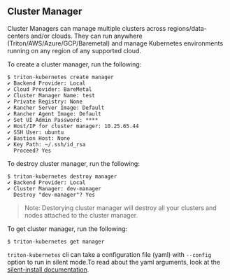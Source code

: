## Cluster Manager

Cluster Managers can manage multiple clusters across regions/data-centers and/or clouds. They can run anywhere (Triton/AWS/Azure/GCP/Baremetal) and manage Kubernetes environments running on any region of any supported cloud.

To create a cluster manager, run the following:
```
$ triton-kubernetes create manager
✔ Backend Provider: Local
✔ Cloud Provider: BareMetal
✔ Cluster Manager Name: test
✔ Private Registry: None
✔ Rancher Server Image: Default
✔ Rancher Agent Image: Default
✔ Set UI Admin Password: ****
✔ Host/IP for cluster manager: 10.25.65.44
✔ SSH User: ubuntu
✔ Bastion Host: None
✔ Key Path: ~/.ssh/id_rsa
  Proceed? Yes
```

To destroy cluster manager, run the following:

```
$ triton-kubernetes destroy manager
✔ Backend Provider: Local
✔ Cluster Manager: dev-manager
  Destroy "dev-manager"? Yes
```
> Note: Destorying cluster manager will destroy all your clusters and nodes attached to the cluster manager.

To get cluster manager, run the following:

```
$ triton-kubernetes get manager
```

`triton-kubernetes` cli can take a configuration file (yaml) with `--config` option to run in silent mode.To read about the yaml arguments, look at the [silent-install documentation](https://github.com/joyent/triton-kubernetes/tree/master/docs/guide/silent-install-yaml.md).

